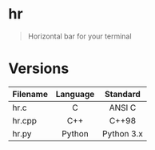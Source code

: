 # hr
> Horizontal bar for your terminal

# Versions

| Filename | Language |  Standard  |
|:---------|:--------:|:----------:|
| hr.c     | C        | ANSI C     |
| hr.cpp   | C++      | C++98      |
| hr.py    | Python   | Python 3.x |

